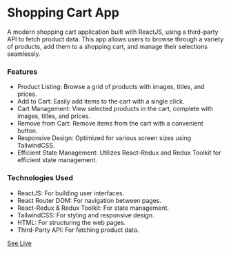 # Shopping Cart App

A modern shopping cart application built with ReactJS, using a third-party API to fetch product data. This app allows users to browse through a variety of products, add them to a shopping cart, and manage their selections seamlessly.

### Features

- Product Listing: Browse a grid of products with images, titles, and prices.
- Add to Cart: Easily add items to the cart with a single click.
- Cart Management: View selected products in the cart, complete with images, titles, and prices.
- Remove from Cart: Remove items from the cart with a convenient button.
- Responsive Design: Optimized for various screen sizes using TailwindCSS.
- Efficient State Management: Utilizes React-Redux and Redux Toolkit for efficient state management.

### Technologies Used

- ReactJS: For building user interfaces.
- React Router DOM: For navigation between pages.
- React-Redux & Redux Toolkit: For state management.
- TailwindCSS: For styling and responsive design.
- HTML: For structuring the web pages.
- Third-Party API: For fetching product data.

[See Live](https://jimi-chhatrala.github.io/react-js-shopping-cart-app/)

